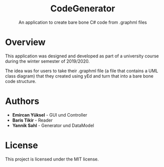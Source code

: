 
<h1 align="center">
  CodeGenerator
</h1>
<p align="center">
  An application to create bare bone C# code from .graphml files
</p>

# Overview

This application was designed and developed as part of a university course during the winter semester of 2019/2020.  

The idea was for users to take their .graphml file (a file that contains a UML class diagram) that they created using yEd and turn that into a bare bone code structure. 


# Authors

* **Emircan Yüksel** - GUI und Controller
* **Baris Tikir** - Reader
* **Yannik Sahl** - Generator und DataModel

# License

This project is licensed under the MIT license.
